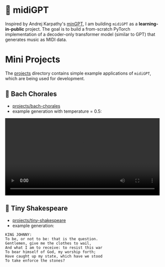 # 🎹 midiGPT

Inspired by Andrej Karpathy's [minGPT](https://github.com/karpathy/minGPT), I am building `midiGPT` as a **learning-in-public** project. The goal is to build a from-scratch PyTorch implementation of a decoder-only transformer model (similar to GPT) that generates music as MIDI data. 

# Mini Projects
The [projects](projects) directory contains simple example applications of `midiGPT`, which are being used for development.

## 🎼 Bach Chorales
- [projects/bach-chorales](projects/bach-chorales)
- example generation with temperature = 0.5:

<video src="assets/bach-and-his-laptop.mp4" width=500/></video> 

## 📜 Tiny Shakespeare
- [projects/tiny-shakespeare](projects/tiny-shakespeare)
- example generation:
```
KING JOHNNY:
To be, or not to be: that is the question.
Gentlemen, give me the clothes to wail,
And what I am to receive: to resist this war
To bear himself of God, my worship forth;
Have caught up my state, which have we stood
To take enforce the stones?
```

